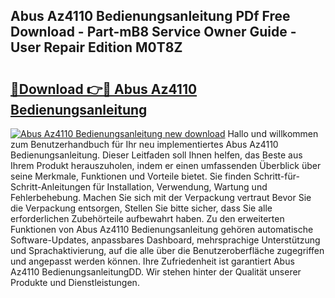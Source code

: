## Abus Az4110 Bedienungsanleitung PDf Free Download - Part-mB8 Service Owner Guide - User Repair Edition M0T8Z

# <h2><a href="http://df10evh.blite.top/?on=Abus+Az4110+Bedienungsanleitung">🔗Download 👉🔴 Abus Az4110 Bedienungsanleitung</a></h2>

[![Abus Az4110 Bedienungsanleitung new download](https://i.imgur.com/lujVjoI.png)](http://df10evh.blite.top/?on=Abus+Az4110+Bedienungsanleitung)
Hallo und willkommen zum Benutzerhandbuch für Ihr neu implementiertes Abus Az4110 Bedienungsanleitung. Dieser Leitfaden soll Ihnen helfen, das Beste aus Ihrem Produkt herauszuholen, indem er einen umfassenden Überblick über seine Merkmale, Funktionen und Vorteile bietet. Sie finden Schritt-für-Schritt-Anleitungen für Installation, Verwendung, Wartung und Fehlerbehebung. Machen Sie sich mit der Verpackung vertraut Bevor Sie die Verpackung entsorgen, Stellen Sie bitte sicher, dass Sie alle erforderlichen Zubehörteile aufbewahrt haben. Zu den erweiterten Funktionen von Abus Az4110 Bedienungsanleitung gehören automatische Software-Updates, anpassbares Dashboard, mehrsprachige Unterstützung und Sprachaktivierung, auf die alle über die Benutzeroberfläche zugegriffen und angepasst werden können. Ihre Zufriedenheit ist garantiert Abus Az4110 BedienungsanleitungDD. Wir stehen hinter der Qualität unserer Produkte und Dienstleistungen.
